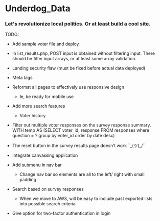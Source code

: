 # Underdog_Data

### Let's revolutionize local politics. Or at least build a cool site.

TODO:

- Add sample voter file and deploy 

- In list_results.php, POST input is obtained without filtering input. There should be filter input arrays, or at least some array validation.

- Landing security flaw (must be fixed before actual data deployed)

- Meta tags

- Reformat all pages to effectively use responsive design 
    - Ie, be ready for mobile use

- Add more search features 
    - Voter history
    
- Filter out multiple voter responses on the survey response summary.
WITH temp AS 
(SELECT voter_id, response FROM responses
where question = ?
group by voter_id
order by date desc)

- The reset button in the survey results page doesn't work ¯\_(ツ)_/¯

- Integrate canvassing application

- Add submenu in nav bar
    - Change nav bar so elements are all to the left/ right with small padding

- Search based on survey responses
    - When we move to AWS, will be easy to include past exported lists into possible search criteria

- Give option for two-factor authentication in login
